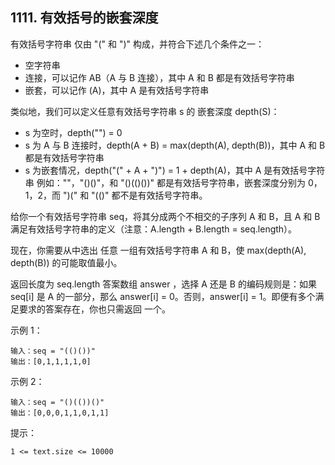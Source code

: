 ## 1111. 有效括号的嵌套深度
有效括号字符串 仅由 "(" 和 ")" 构成，并符合下述几个条件之一：

+ 空字符串
+ 连接，可以记作 AB（A 与 B 连接），其中 A 和 B 都是有效括号字符串
+ 嵌套，可以记作 (A)，其中 A 是有效括号字符串

类似地，我们可以定义任意有效括号字符串 s 的 嵌套深度 depth(S)：

+ s 为空时，depth("") = 0
+ s 为 A 与 B 连接时，depth(A + B) = max(depth(A), depth(B))，其中 A 和 B 都是有效括号字符串
+ s 为嵌套情况，depth("(" + A + ")") = 1 + depth(A)，其中 A 是有效括号字符串
例如：""，"()()"，和 "()(()())" 都是有效括号字符串，嵌套深度分别为 0，1，2，而 ")(" 和 "(()" 都不是有效括号字符串。

 

给你一个有效括号字符串 seq，将其分成两个不相交的子序列 A 和 B，且 A 和 B 满足有效括号字符串的定义（注意：A.length + B.length = seq.length）。

现在，你需要从中选出 任意 一组有效括号字符串 A 和 B，使 max(depth(A), depth(B)) 的可能取值最小。

返回长度为 seq.length 答案数组 answer ，选择 A 还是 B 的编码规则是：如果 seq[i] 是 A 的一部分，那么 answer[i] = 0。否则，answer[i] = 1。即便有多个满足要求的答案存在，你也只需返回 一个。

 

示例 1：
```
输入：seq = "(()())"
输出：[0,1,1,1,1,0]
```
示例 2：
```
输入：seq = "()(())()"
输出：[0,0,0,1,1,0,1,1]
```

提示：
```
1 <= text.size <= 10000
```